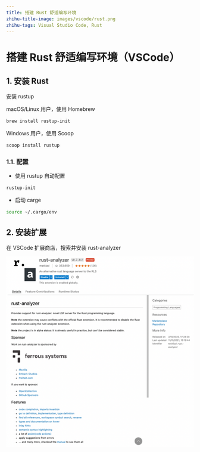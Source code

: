 ```yaml
---
title: 搭建 Rust 舒适编写环境
zhihu-title-image: images/vscode/rust.png
zhihu-tags: Visual Studio Code, Rust
---
```


# 搭建 Rust 舒适编写环境（VSCode）

## 1. 安装 Rust

安装 rustup

macOS/Linux 用户，使用 Homebrew

```bash
brew install rustup-init
```

Windows 用户，使用 Scoop

```powershell
scoop install rustup
```

### 1.1. 配置

- 使用 rustup 自动配置

```bash
rustup-init
```

- 启动 carge

```bash
source ~/.cargo/env
```

## 2. 安装扩展

在 VSCode 扩展商店，搜索并安装 rust-analyzer

![rust](images/vscode/rust.png)
